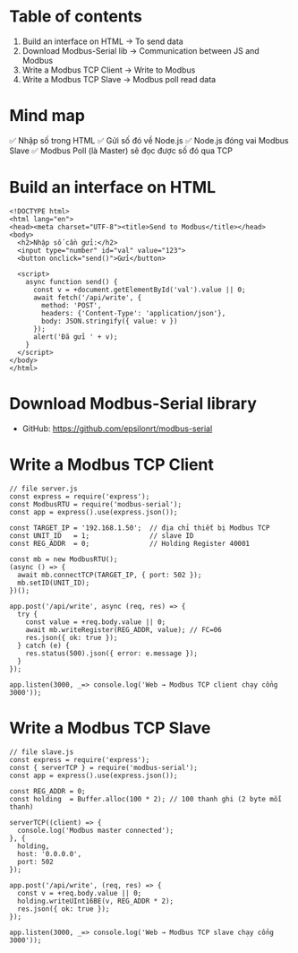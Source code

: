 # Table of contents
1. Build an interface on HTML -> To send data
2. Download Modbus-Serial lib -> Communication between JS and Modbus
3. Write a Modbus TCP Client  -> Write to Modbus
4. Write a Modbus TCP Slave   -> Modbus poll read data

# Mind map
✅ Nhập số trong HTML
✅ Gửi số đó về Node.js
✅ Node.js đóng vai Modbus Slave
✅ Modbus Poll (là Master) sẽ đọc được số đó qua TCP

# Build an interface on HTML
```
<!DOCTYPE html>
<html lang="en">
<head><meta charset="UTF-8"><title>Send to Modbus</title></head>
<body>
  <h2>Nhập số cần gửi:</h2>
  <input type="number" id="val" value="123">
  <button onclick="send()">Gửi</button>

  <script>
    async function send() {
      const v = +document.getElementById('val').value || 0;
      await fetch('/api/write', {
        method: 'POST',
        headers: {'Content-Type': 'application/json'},
        body: JSON.stringify({ value: v })
      });
      alert('Đã gửi ' + v);
    }
  </script>
</body>
</html>
```

# Download Modbus-Serial library
- GitHub: https://github.com/epsilonrt/modbus-serial

# Write a Modbus TCP Client
```
// file server.js
const express = require('express');
const ModbusRTU = require('modbus-serial');
const app = express().use(express.json());

const TARGET_IP = '192.168.1.50';  // địa chỉ thiết bị Modbus TCP
const UNIT_ID   = 1;               // slave ID
const REG_ADDR  = 0;               // Holding Register 40001

const mb = new ModbusRTU();
(async () => {
  await mb.connectTCP(TARGET_IP, { port: 502 });
  mb.setID(UNIT_ID);
})();

app.post('/api/write', async (req, res) => {
  try {
    const value = +req.body.value || 0;
    await mb.writeRegister(REG_ADDR, value); // FC=06
    res.json({ ok: true });
  } catch (e) {
    res.status(500).json({ error: e.message });
  }
});

app.listen(3000, _=> console.log('Web → Modbus TCP client chạy cổng 3000'));
```
# Write a Modbus TCP Slave
```
// file slave.js
const express = require('express');
const { serverTCP } = require('modbus-serial');
const app = express().use(express.json());

const REG_ADDR = 0;
const holding  = Buffer.alloc(100 * 2); // 100 thanh ghi (2 byte mỗi thanh)

serverTCP((client) => {
  console.log('Modbus master connected');
}, {
  holding, 
  host: '0.0.0.0',
  port: 502
});

app.post('/api/write', (req, res) => {
  const v = +req.body.value || 0;
  holding.writeUInt16BE(v, REG_ADDR * 2);
  res.json({ ok: true });
});

app.listen(3000, _=> console.log('Web → Modbus TCP slave chạy cổng 3000'));
```
